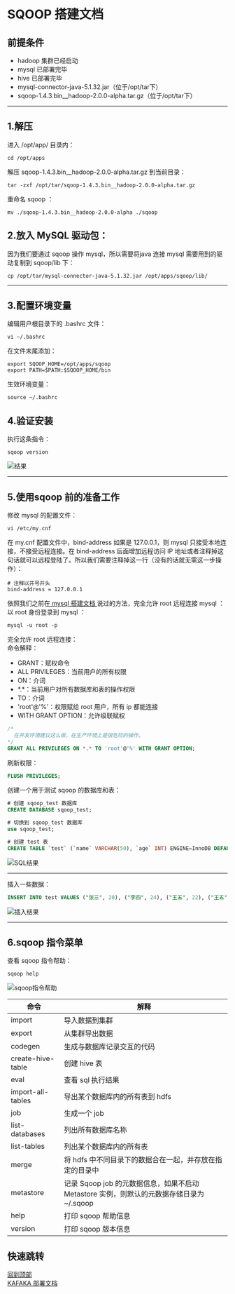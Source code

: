 # <span id="top">SQOOP 搭建文档</span>

## 前提条件
- hadoop 集群已经启动
- mysql 已部署完毕
- hive 已部署完毕
- mysql-connector-java-5.1.32.jar（位于/opt/tar下）
- sqoop-1.4.3.bin__hadoop-2.0.0-alpha.tar.gz（位于/opt/tar下）

---

## 1.解压
进入 /opt/app/ 目录内：
``` shell
cd /opt/apps
```

解压 sqoop-1.4.3.bin__hadoop-2.0.0-alpha.tar.gz 到当前目录：
``` shell
tar -zxf /opt/tar/sqoop-1.4.3.bin__hadoop-2.0.0-alpha.tar.gz
```

重命名 sqoop ：
``` shelll
mv ./sqoop-1.4.3.bin__hadoop-2.0.0-alpha ./sqoop
```

## 2.放入 MySQL 驱动包：
因为我们要通过 sqoop 操作 mysql，所以需要将java 连接 mysql 需要用到的驱动复制到 sqoop/lib 下：
``` shell
cp /opt/tar/mysql-connector-java-5.1.32.jar /opt/apps/sqoop/lib/
```

---

## 3.配置环境变量
编辑用户根目录下的 .bashrc 文件：
``` shell
vi ~/.bashrc
```

在文件末尾添加：
``` shell
export SQOOP_HOME=/opt/apps/sqoop
export PATH=$PATH:$SQOOP_HOME/bin
```

生效环境变量：
``` shell
source ~/.bashrc
```

## 4.验证安装
执行这条指令：
``` shell
sqoop version
```
![结果](./images/4_1.png)

---

## 5.使用sqoop 前的准备工作
修改 mysql 的配置文件：
``` shell
vi /etc/my.cnf
```

在 my.cnf 配置文件中，bind-address 如果是 127.0.0.1，则 mysql 只接受本地连接，不接受远程连接。在 bind-address 后面增加远程访问 IP 地址或者注释掉这句话就可以远程登陆了。所以我们需要注释掉这一行（没有的话就无需这一步操作）：
``` shell
# 注释以井号开头
bind-address = 127.0.0.1
```

依照我们之前在[ mysql 搭建文档 ](../mysql/README.md)说过的方法，完全允许 root 远程连接 mysql ：
以 root 身份登录到 mysql ：
``` shell
mysql -u root -p
```

完全允许 root 远程连接：  
命令解释：
  - GRANT：赋权命令
  - ALL PRIVILEGES：当前用户的所有权限
  - ON：介词
  - \*.\*：当前用户对所有数据库和表的操作权限
  - TO：介词
  - 'root'@'%'：权限赋给 root 用户，所有 ip 都能连接
  - WITH GRANT OPTION：允许级联赋权
``` sql
/*
  在开发环境建议这么做，在生产环境上是很危险的操作。
*/
GRANT ALL PRIVILEGES ON *.* TO 'root'@'%' WITH GRANT OPTION;
```

刷新权限：
``` sql
FLUSH PRIVILEGES;
```

创建一个用于测试 sqoop 的数据库和表：
``` sql
# 创建 sqoop_test 数据库
CREATE DATABASE sqoop_test;

# 切换到 sqoop_test 数据库
use sqoop_test;

# 创建 test 表
CREATE TABLE `test` (`name` VARCHAR(50), `age` INT) ENGINE=InnoDB DEFAULT CHARSET=utf8;
```
![SQL结果](./images/5_1.png)

---

插入一些数据：
``` sql
INSERT INTO test VALUES ("张三", 20), ("李四", 24), ("王五", 22), ("王五", 22);
```
![插入结果](./images/5_2.png)

---

## 6.sqoop 指令菜单
查看 sqoop 指令帮助：
``` shell
sqoop help
```
![sqoop指令帮助](./images/6_1.png)

命令|解释
-|-
import|导入数据到集群
export|从集群导出数据
codegen|生成与数据库记录交互的代码
create-hive-table|创建 hive 表
eval|查看 sql 执行结果
import-all-tables|导出某个数据库内的所有表到 hdfs
job|生成一个 job
list-databases|列出所有数据库名称
list-tables|列出某个数据库内的所有表
merge|将 hdfs 中不同目录下的数据合在一起，并存放在指定的目录中
metastore|记录 Sqoop job 的元数据信息，如果不启动 Metastore 实例，则默认的元数据存储日录为 ~/.sqoop
help|打印 sqoop 帮助信息
version|打印 sqoop 版本信息




## 快速跳转
[回到顶部](#top)  
[KAFAKA 部署文档](../kafaka/README.md)